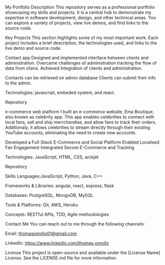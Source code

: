 My Portfolio Description This repository serves as a professional portfolio showcasing my skills and projects. It is a central hub to demonstrate my expertise in software development, design, and other technical areas. You can explore a variety of projects, view live demos, and find links to the source code.

Key Projects This section highlights some of my most important work. Each project includes a brief description, the technologies used, and links to the live demo and source code.

Contact app Designed and implemented interface between clients and administration. Overcame challenges of administration tracking the flow of data from cliens. Achieved Integration of clients and administration.

Contacts can be retrieved on admin database Clients can submit their info to the admin.

Technologies: javascript, embeded system, and react.

Repository

e-commerce web platform I built an e-commerce website, Ema Boutique, also known as celebrity app. This app enables celebrities to connect with local fans, sell and ship merrchandise, and allow fans to track their orders. Additionaly, it allows celebrities to stream directly through their existing YouTube accounts, eliminating the need to create new accounts.

Developed a Full-Stack E-Commerce and Social Platform Enabled Localised Fan Engagement Intergrated Secure E-Commerce and Tracking

Technologies: JavaScript, HTML, CSS, arckjet

Repository

Skills Languages:JavaScript, Python, Java, C++

Frameworks & Libraries: angular, react, express, flask

Databases: PostgreSQL, MongoDB, MySQL

Tools & Platforms: Git, AWS, Heroku

Concepts: RESTful APIs, TDD, Agile methodologies

Contact Me You can reach out to me through the following channels:

Email: thomasomollo01@gmail.com

LinkedIn: https://www.linkedin.com/thomas-omollo

License This project is open-source and available under the [License Name] License. See the LICENSE.md file for more information.
